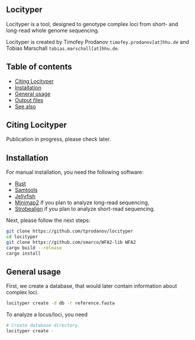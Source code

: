 Locityper
---------

Locityper is a tool, designed to genotype complex loci from short- and long-read whole genome sequencing.

Locityper is created by Timofey Prodanov `timofey.prodanov[at]hhu.de` and Tobias Marschall `tobias.marschall[at]hhu.de`.

Table of contents
-----------------
* [Citing Locityper](#citing-locityper)
* [Installation](#installation)
* [General usage](#general-usage)
* [Output files](#output-files)
* [See also](#see-also)

Citing Locityper
----------------

Publication in progress, please check later.

Installation
------------

For manual installation, you need the following software:
* [Rust](https://www.rust-lang.org/)
* [Samtools](https://www.htslib.org/)
* [Jellyfish](https://github.com/gmarcais/Jellyfish/)
* [Minimap2](https://github.com/lh3/minimap2) if you plan to analyze long-read sequencing,
* [Strobealign](https://github.com/ksahlin/strobealign) if you plan to analyze short-read sequencing.

Next, please follow the next steps:
```bash
git clone https://github.com/tprodanov/locityper
cd locityper
git clone https://github.com/smarco/WFA2-lib WFA2
cargo build --release
cargo install
```

General usage
-------------

First, we create a database, that would later contain information about complex loci.
```bash
locityper create -d db -r reference.fasta
```


To analyze a locus/loci, you need

```bash
# Create database directory.
locityper create -

```
